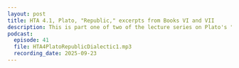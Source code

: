 ```yaml
---
layout: post
title: HTA 4.1, Plato, "Republic," excerpts from Books VI and VII
description: This is part one of two of the lecture series on Plato's "Republic," excerpts from Books VI and VII.
podcast:
  episode: 41
  file: HTA4PlatoRepublicDialectic1.mp3
  recording_date: 2025-09-23
---
```

